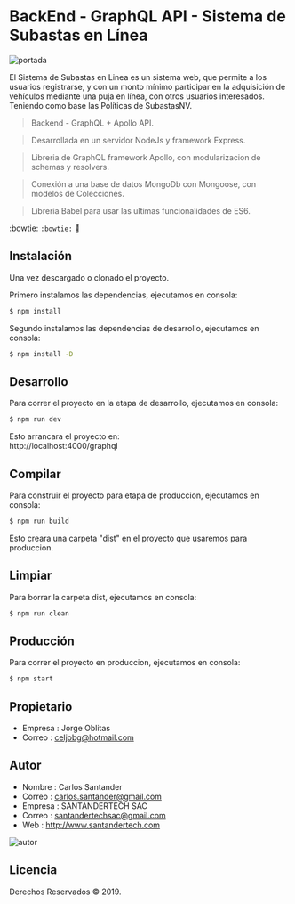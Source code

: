 # BackEnd - GraphQL API - Sistema de Subastas en Línea

![portada](https://github.com/Gilgammesh/subastasnv/blob/master/assets/portada.png)

El Sistema de Subastas en Linea es un sistema web, que permite a los usuarios registrarse, y con un monto mínimo participar en la adquisición de vehículos mediante una puja en línea, con otros usuarios interesados. Teniendo como base las Políticas de SubastasNV.

> Backend - GraphQL + Apollo API.

> Desarrollada en un servidor NodeJs y framework Express.

> Libreria de GraphQL framework Apollo, con modularizacion de schemas y resolvers.

> Conexión a una base de datos MongoDb con Mongoose, con modelos de Colecciones. 

> Libreria Babel para usar las ultimas funcionalidades de ES6.


:bowtie: 
`:bowtie:` 
🛒

## Instalación

Una vez descargado o clonado el proyecto.

Primero instalamos las dependencias, ejecutamos en consola:

```sh
$ npm install
```

Segundo instalamos las dependencias de desarrollo, ejecutamos en consola:

```sh
$ npm install -D
```

## Desarrollo

Para correr el proyecto en la etapa de desarrollo, ejecutamos en consola:

```sh
$ npm run dev
```

Esto arrancara el proyecto en:    
http://localhost:4000/graphql

## Compilar

Para construir el proyecto para etapa de produccion, ejecutamos en consola:

```sh
$ npm run build
```

Esto creara una carpeta "dist" en el proyecto que usaremos para produccion.

## Limpiar

Para borrar la carpeta dist, ejecutamos en consola:

```sh
$ npm run clean
```

## Producción

Para correr el proyecto en produccion, ejecutamos en consola:

```sh
$ npm start
```

## Propietario

* Empresa :   Jorge Oblitas
* Correo  :   celjobg@hotmail.com

## Autor

* Nombre  :   Carlos Santander
* Correo  :   carlos.santander@gmail.com
* Empresa :   SANTANDERTECH SAC
* Correo  :   santandertechsac@gmail.com
* Web     :   http://www.santandertech.com

![autor](https://github.com/Gilgammesh/subastasnv/blob/master/assets/logo_autor.png)

## Licencia

Derechos Reservados © 2019.